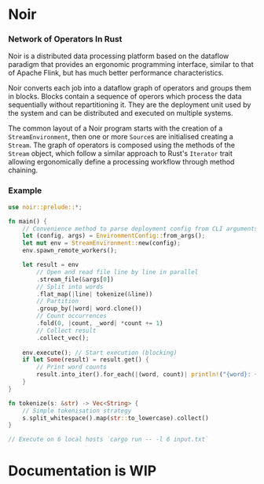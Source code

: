# Noir

### Network of Operators In Rust

Noir is a distributed data processing platform based on the dataflow paradigm that provides an ergonomic programming interface, similar to that of Apache Flink, but has much better performance characteristics.


Noir converts each job into a dataflow graph of
operators and groups them in blocks. Blocks contain a sequence of operors which process the data sequentially without repartitioning it. They are the deployment unit used by the system and can be distributed and executed on multiple systems.

The common layout of a Noir program starts with the creation of a `StreamEnvironment`, then one or more `Source`s are initialised creating a `Stream`. The graph of operators is composed using the methods of the `Stream` object, which follow a similar approach to Rust's `Iterator` trait allowing ergonomically define a processing workflow through method chaining.

### Example

```rs
use noir::prelude::*;

fn main() {
    // Convenience method to parse deployment config from CLI arguments
    let (config, args) = EnvironmentConfig::from_args();
    let mut env = StreamEnvironment::new(config);
    env.spawn_remote_workers();

    let result = env
        // Open and read file line by line in parallel
        .stream_file(&args[0])
        // Split into words
        .flat_map(|line| tokenize(&line))
        // Partition
        .group_by(|word| word.clone())
        // Count occurrences
        .fold(0, |count, _word| *count += 1)
        // Collect result
        .collect_vec();
        
    env.execute(); // Start execution (blocking)
    if let Some(result) = result.get() {
        // Print word counts
        result.into_iter().for_each(|(word, count)| println!("{word}: {count}"));
    }
}

fn tokenize(s: &str) -> Vec<String> {
    // Simple tokenisation strategy
    s.split_whitespace().map(str::to_lowercase).collect()
}

// Execute on 6 local hosts `cargo run -- -l 6 input.txt`
```

# Documentation is WIP